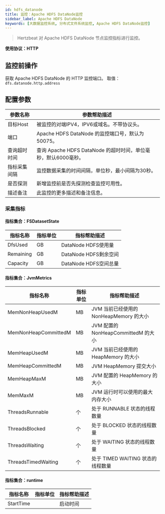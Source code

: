 ```yaml
---
id: hdfs_datanode
title: 监控：Apache HDFS DataNode监控
sidebar_label: Apache HDFS DataNode
keywords: [大数据监控系统, 分布式文件系统监控, Apache HDFS DataNode监控]
---
```


> Hertzbeat 对 Apache HDFS DataNode 节点监控指标进行监控。

**使用协议：HTTP**

## 监控前操作

获取 Apache HDFS DataNode 的 HTTP 监控端口。 取值：`dfs.datanode.http.address`

## 配置参数

|  参数名称  |                    参数帮助描述                    |
|--------|----------------------------------------------|
| 目标Host | 被监控的对端IPV4，IPV6或域名。不带协议头。                    |
| 端口     | Apache HDFS DataNode 的监控端口号，默认为50075。        |
| 查询超时时间 | 查询 Apache HDFS DataNode 的超时时间，单位毫秒，默认6000毫秒。 |
| 指标采集间隔 | 监控数据采集的时间间隔，单位秒，最小间隔为30秒。                    |
| 是否探测   | 新增监控前是否先探测检查监控可用性。                           |
| 描述备注   | 此监控的更多描述和备注信息。                               |

### 采集指标

#### 指标集合：FSDatasetState

|   指标名称    | 指标单位 |      指标帮助描述       |
|-----------|------|-------------------|
| DfsUsed   | GB   | DataNode HDFS使用量  |
| Remaining | GB   | DataNode HDFS剩余空间 |
| Capacity  | GB   | DataNode HDFS空间总量 |

#### 指标集合：JvmMetrics

|         指标名称         | 指标单位 |            指标帮助描述             |
|----------------------|------|-------------------------------|
| MemNonHeapUsedM      | MB   | JVM 当前已经使用的 NonHeapMemory 的大小 |
| MemNonHeapCommittedM | MB   | JVM 配置的 NonHeapCommittedM 的大小 |
| MemHeapUsedM         | MB   | JVM 当前已经使用的 HeapMemory 的大小    |
| MemHeapCommittedM    | MB   | JVM HeapMemory 提交大小           |
| MemHeapMaxM          | MB   | JVM 配置的 HeapMemory 的大小        |
| MemMaxM              | MB   | JVM 运行时可以使用的最大内存大小            |
| ThreadsRunnable      | 个    | 处于 RUNNABLE 状态的线程数量           |
| ThreadsBlocked       | 个    | 处于 BLOCKED 状态的线程数量            |
| ThreadsWaiting       | 个    | 处于 WAITING 状态的线程数量            |
| ThreadsTimedWaiting  | 个    | 处于 TIMED WAITING 状态的线程数量      |

#### 指标集合：runtime

|   指标名称    | 指标单位 | 指标帮助描述 |
|-----------|------|--------|
| StartTime |      | 启动时间   |
